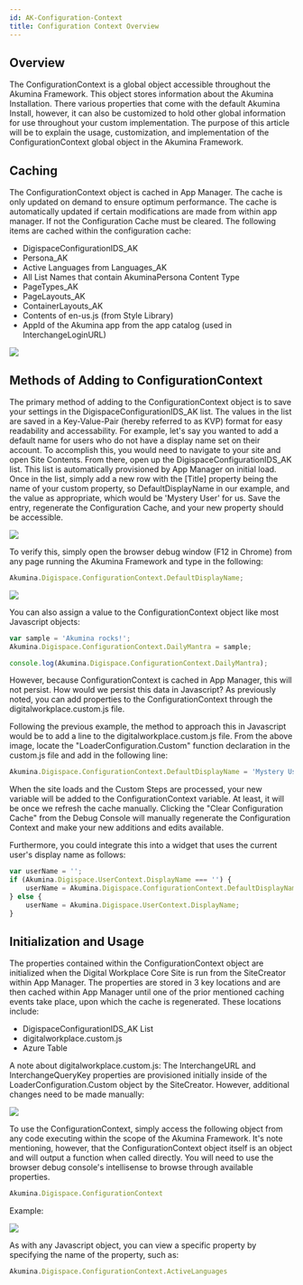 ```yaml
---
id: AK-Configuration-Context
title: Configuration Context Overview
---
```


## Overview

The ConfigurationContext is a global object accessible throughout the Akumina Framework. This object stores information about the Akumina Installation. There various properties that come with the default Akumina Install, however, it can also be customized to hold other global information for use throughout your custom implementation. The purpose of this article will be to explain the usage, customization, and implementation of the ConfigurationContext global object in the Akumina Framework.

## Caching

The ConfigurationContext object is cached in App Manager. The cache is only updated on demand to ensure optimum performance. The cache is automatically updated if certain modifications are made from within app manager.  If not the Configuration Cache must be cleared. The following items are cached within the configuration cache:
*	DigispaceConfigurationIDS_AK
*	Persona_AK
*	Active Languages from Languages_AK
*	All List Names that contain AkuminaPersona Content Type
*	PageTypes_AK
*	PageLayouts_AK
*	ContainerLayouts_AK
*	Contents of en-us.js (from Style Library)
*	AppId of the Akumina app from the app catalog (used in InterchangeLoginURL)


![](https://akuminadownloads.blob.core.windows.net/wiki/AkuminaDev/configcontext-refreshcache.PNG)


## Methods of Adding to ConfigurationContext


The primary method of adding to the ConfigurationContext object is to save your settings in the DigispaceConfigurationIDS_AK list. The values in the list are saved in a Key-Value-Pair (hereby referred to as KVP) format for easy readability and accessability. For example, let's say you wanted to add a default name for users who do not have a display name set on their account. To accomplish this, you would need to navigate to your site and open Site Contents. From there, open up the DigispaceConfigurationIDS_AK list. This list is automatically provisioned by App Manager on initial load.
Once in the list, simply add a new row with the [Title] property being the name of your custom property, so DefaultDisplayName in our example, and the value as appropriate, which would be 'Mystery User' for us. Save the entry, regenerate the Configuration Cache, and your new property should be accessible.

![](https://akuminadownloads.blob.core.windows.net/wiki/AkuminaDev/configcontext-addnewrow.PNG)

To verify this, simply open the browser debug window (F12 in Chrome) from any page running the Akumina Framework and type in the following:

```javascript
Akumina.Digispace.ConfigurationContext.DefaultDisplayName;
```

![](https://akuminadownloads.blob.core.windows.net/wiki/AkuminaDev/configcontext-verifylistaddition.PNG)

You can also assign a value to the ConfigurationContext object like most Javascript objects:

```javascript
var sample = 'Akumina rocks!';
Akumina.Digispace.ConfigurationContext.DailyMantra = sample;

console.log(Akumina.Digispace.ConfigurationContext.DailyMantra);
```

However, because ConfigurationContext is cached in App Manager, this will not persist. How would we persist this data in Javascript? As previously noted, you can add properties to the ConfigurationContext through the digitalworkplace.custom.js file.

Following the previous example, the method to approach this in Javascript would be to add a line to the digitalworkplace.custom.js file. From the above image, locate the "LoaderConfiguration.Custom" function declaration in the custom.js file and add in the following line:

```javascript
Akumina.Digispace.ConfigurationContext.DefaultDisplayName = 'Mystery User';
```

When the site loads and the Custom Steps are processed, your new variable will be added to the ConfigurationContext variable. At least, it will be once we refresh the cache manually. Clicking the "Clear Configuration Cache" from the Debug Console will manually regenerate the Configuration Context and make your new additions and edits available. 

Furthermore, you could integrate this into a widget that uses the current user's display name as follows:

```javascript
var userName = '';
if (Akumina.Digispace.UserContext.DisplayName === '') {
    userName = Akumina.Digispace.ConfigurationContext.DefaultDisplayName;
} else {
    userName = Akumina.Digispace.UserContext.DisplayName;
}
```

## Initialization and Usage

The properties contained within the ConfigurationContext object are initialized when the Digital Workplace Core Site is run from the SiteCreator within App Manager. The properties are stored in 3 key locations and are then cached within App Manager until one of the prior mentioned caching events take place, upon which the cache is regenerated. These locations include:

* DigispaceConfigurationIDS_AK List
* digitalworkplace.custom.js
* Azure Table

A note about digitalworkplace.custom.js:
The InterchangeURL and InterchangeQueryKey properties are provisioned initially inside of the LoaderConfiguration.Custom object by the SiteCreator. However, additional changes need to be made manually:

![](https://camo.githubusercontent.com/e9c2d6105e9cc00ff592333e9d9075a8198305b1/68747470733a2f2f616b756d696e612e617a757265656467652e6e65742f77696b692f747261696e696e672f696d616765732f342e302e302e302f696e7465726368616e676575726c5f656469742e706e67)

To use the ConfigurationContext, simply access the following object from any code executing within the scope of the Akumina Framework. It's note mentioning, however, that the ConfigurationContext object itself is an object and will output a function when called directly. You will need to use the browser debug console's intellisense to browse through available properties.

```javascript
Akumina.Digispace.ConfigurationContext
```

Example:

![](https://akuminadownloads.blob.core.windows.net/wiki/AkuminaDev/configcontext-properties.PNG)

As with any Javascript object, you can view a specific property by specifying the name of the property, such as:

```javascript
Akumina.Digispace.ConfigurationContext.ActiveLanguages
```
